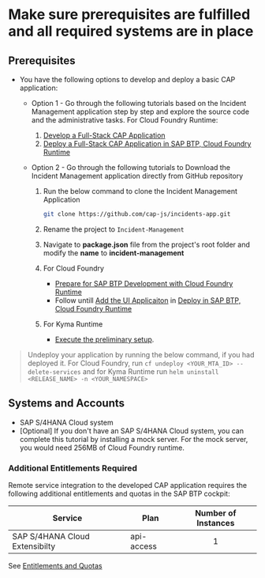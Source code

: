 # Make sure prerequisites are fulfilled and all required systems are in place

## Prerequisites
* You have the following options to develop and deploy a basic CAP application:
    - Option 1 - Go through the following tutorials based on the Incident Management application step by step and explore the source code and the administrative tasks.
    For Cloud Foundry Runtime:
       1. [Develop a Full-Stack CAP Application](https://developers.sap.com/group.cap-application-full-stack.html)
       2. [Deploy a Full-Stack CAP Application in SAP BTP, Cloud Foundry Runtime](https://developers.sap.com/group.deploy-full-stack-cap-application.html)

    - Option 2 - Go through the following tutorials to Download the Incident Management application  directly from GitHub repository
        1. Run the below command to clone the Incident Management Application

            ```sh
            git clone https://github.com/cap-js/incidents-app.git
            ```
        2. Rename the project to `Incident-Management`
        3. Navigate to **package.json** file from the project's root folder and modify the **name** to **incident-management**
        4. For Cloud Foundry
            - [Prepare for SAP BTP Development with Cloud Foundry Runtime](https://developers.sap.com/tutorials/prepare-btp-cf.html)
            - Follow untill [Add the UI Applicaiton](https://developers.sap.com/tutorials/deploy-to-cf.html#2d5dd378-1a41-4166-9a4b-75f8181ba71f) in [Deploy in SAP BTP, Cloud Foundry Runtime](https://developers.sap.com/tutorials/deploy-to-cf.html#2d5dd378-1a41-4166-9a4b-75f8181ba71f)
        5. For Kyma Runtime
            - [Execute the preliminary setup](../../prerequisite-for-sample/prerquites-for-sample.md#prepare-application-to-deploy-to-kymak8s).

> Undeploy your application by running the below command, if you had deployed it. For Cloud Foundry, run `cf undeploy <YOUR_MTA_ID> --delete-services` and for Kyma Runtime run `helm uninstall <RELEASE_NAME> -n <YOUR_NAMESPACE>`

## Systems and Accounts

* SAP S/4HANA Cloud system 
* [Optional] If you don't have an SAP S/4HANA Cloud system, you can complete this tutorial by installing a mock server. For the mock server, you would need 256MB of Cloud Foundry runtime.

### Additional Entitlements Required

Remote service integration to the developed CAP application requires the following additional entitlements and quotas in the SAP BTP cockpit:

| Service                           | Plan       | Number of Instances |
|-----------------------------------|------------|:-------------------:|
| SAP S/4HANA Cloud Extensibilty | api-access | 1 |

See [Entitlements and Quotas](https://help.sap.com/products/BTP/65de2977205c403bbc107264b8eccf4b/00aa2c23479d42568b18882b1ca90d79.html?locale=en-US)




